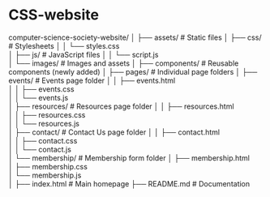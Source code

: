 # CSS-website
computer-science-society-website/
│
├── assets/                  # Static files
│   ├── css/                 # Stylesheets
│   │   └── styles.css       
│   ├── js/                  # JavaScript files
│   │   └── script.js        
│   └── images/              # Images and assets
│
├── components/              # Reusable components (newly added)
│
├── pages/                   # Individual page folders
│   ├── events/              # Events page folder
│   │   ├── events.html      
│   │   ├── events.css       
│   │   └── events.js        
│   ├── resources/           # Resources page folder
│   │   ├── resources.html   
│   │   ├── resources.css    
│   │   └── resources.js     
│   ├── contact/             # Contact Us page folder
│   │   ├── contact.html     
│   │   ├── contact.css      
│   │   └── contact.js       
│   └── membership/          # Membership form folder
│       ├── membership.html  
│       ├── membership.css   
│       └── membership.js    
│
├── index.html               # Main homepage
├── README.md                # Documentation